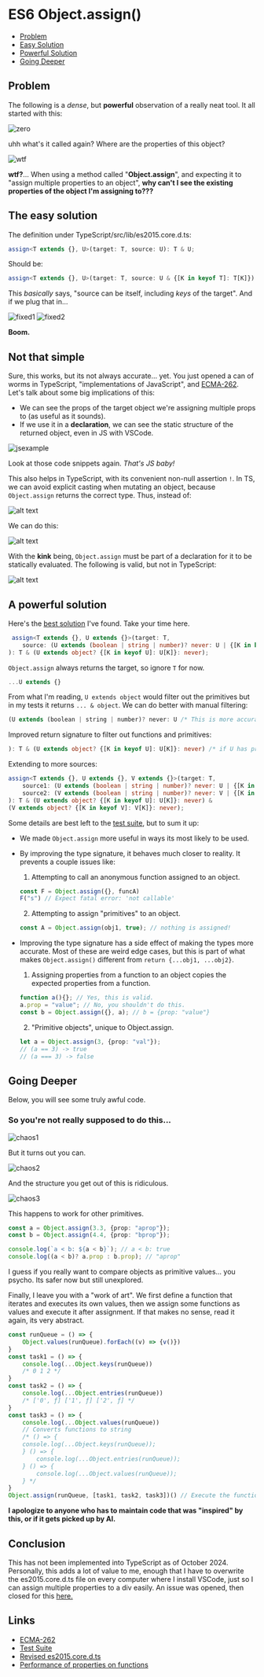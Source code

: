 # ES6 Object.assign()

- [Problem](#problem)
- [Easy Solution](#the-easy-solution)
- [Powerful Solution](#a-powerful-solution)
- [Going Deeper](#going-deeper)

## Problem

The following is a *dense*, but **powerful** observation of a really neat tool. It all started with this:

![zero](img/0.png)

uhh what's it called again? Where are the properties of this object?

![wtf](img/1.png)

**wtf?**... When using a method called "**Object.assign**", and expecting it to "assign multiple properties to an object", **why can't I see the existing properties of the object I'm assigning to???**

## The easy solution

The definition under TypeScript/src/lib/es2015.core.d.ts:

```ts
assign<T extends {}, U>(target: T, source: U): T & U;
```

Should be:

```ts
assign<T extends {}, U>(target: T, source: U & {[K in keyof T]: T[K]}): T & U;
```

This *basically* says, "source can be itself, including *keys* of the target". And if we plug that in...

![fixed1](img/2.png) ![fixed2](img/image-4.png)

**Boom.**

## Not that simple

Sure, this works, but its not always accurate... yet. You just opened a can of worms in TypeScript, "implementations of JavaScript", and [ECMA-262](img/https://262.ecma-international.org/6.0/#sec-object.assign). Let's talk about some big implications of this:

- We can see the props of the target object we're assigning multiple props to (as useful as it sounds).
- If we use it in a **declaration**, we can see the static structure of the returned object, even in JS with VSCode.

![jsexample](img/image-8.png)

Look at those code snippets again. *That's JS baby!*

This also helps in TypeScript, with its convenient non-null assertion `!`. In TS, we can avoid explicit casting when mutating an object, because `Object.assign` returns the correct type. Thus, instead of:

![alt text](img/image-5.png)

We can do this:

![alt text](img/image-10.png)

With the **kink** being, `Object.assign` must be part of a declaration for it to be statically evaluated. The following is valid, but not in TypeScript:

![alt text](img/image-11.png)

## A powerful solution

Here's the [best solution](/es2015.core.d.ts) I've found. Take your time here.

```ts
 assign<T extends {}, U extends {}>(target: T,
    source: (U extends (boolean | string | number)? never: U | {[K in keyof T]: T[K]})
): T & (U extends object? {[K in keyof U]: U[K]}: never);
```

`Object.assign` always returns the target, so ignore `T` for now.  

```ts
...U extends {}
```

From what I'm reading, `U extends object` would filter out the primitives but in my tests it returns `... & object`. We can do better with manual filtering:

```ts
(U extends (boolean | string | number)? never: U /* This is more accurate, assigning an object without properties like primitives would result in nothing being assigned. */
```

Improved return signature to filter out functions and primitives:

```ts
): T & (U extends object? {[K in keyof U]: U[K]}: never) /* if U has props, return an intersection of those props. Also prevents intersections of source functions with the target. Only the target can be callable, and it can't be re-assigned with Object.assign(). */
```

Extending to more sources:

```ts
assign<T extends {}, U extends {}, V extends {}>(target: T,
    source1: (U extends (boolean | string | number)? never: U | {[K in keyof T]: T[K]}),
    source2: (V extends (boolean | string | number)? never: V | {[K in keyof T]: T[K]}),
): T & (U extends object? {[K in keyof U]: U[K]}: never) & 
(V extends object? {[K in keyof V]: V[K]}: never);
```

Some details are best left to the [test suite](/objectAssignPrimitives.ts), but to sum it up:

- We made `Object.assign` more useful in ways its most likely to be used.
- By improving the type signature, it behaves much closer to reality. It prevents a couple issues like:
    1. Attempting to call an anonymous function assigned to an object.

    ```ts
    const F = Object.assign({}, funcA)
    F("s") // Expect fatal error: 'not callable'
    ```

    2. Attempting to assign "primitives" to an object.

    ```ts
    const A = Object.assign(obj1, true); // nothing is assigned!
    ```

- Improving the type signature has a side effect of making the types more accurate. Most of these are weird edge cases, but this is part of what makes `Object.assign()` different from `return {...obj1, ...obj2}`.

    1. Assigning properties from a function to an object copies the expected properties from a function.

    ```ts
    function a(){}; // Yes, this is valid.
    a.prop = "value"; // No, you shouldn't do this.
    const b = Object.assign({}, a); // b = {prop: "value"}
    ```

    2. "Primitive objects", unique to Object.assign.

    ```ts
    let a = Object.assign(3, {prop: "val"});
    // (a == 3) -> true
    // (a === 3) -> false
    ```

## Going Deeper

Below, you will see some truly awful code.

### So you're not really supposed to do this...

![chaos1](img/image.png)

But it turns out you can.

![chaos2](img/image-7.png)

And the structure you get out of this is ridiculous.

![chaos3](img/image-2.png)

This happens to work for other primitives.

```ts
const a = Object.assign(3.3, {prop: "aprop"});
const b = Object.assign(4.4, {prop: "bprop"});

console.log(`a < b: ${a < b}`); // a < b: true
console.log((a < b)? a.prop : b.prop); // "aprop"
```

I guess if you really want to compare objects as primitive values... you psycho. Its safer now but still unexplored.

Finally, I leave you with a "work of art". We first define a function that iterates and executes its own values, then we assign some functions as values and execute it after assignment. If that makes no sense, read it again, its very abstract.

```ts
const runQueue = () => {
    Object.values(runQueue).forEach((v) => {v()})
}
const task1 = () => {
    console.log(...Object.keys(runQueue))
    /* 0 1 2 */
}
const task2 = () => {
    console.log(...Object.entries(runQueue))
    /* ['0', ƒ] ['1', ƒ] ['2', ƒ] */
}
const task3 = () => {
    console.log(...Object.values(runQueue))
    // Converts functions to string
    /* () => {
    console.log(...Object.keys(runQueue));
    } () => {
        console.log(...Object.entries(runQueue));
    } () => {
        console.log(...Object.values(runQueue));
    } */
}
Object.assign(runQueue, [task1, task2, task3])() // Execute the function returned by Object.assign()()
```

**I apologize to anyone who has to maintain code that was "inspired" by this, or if it gets picked up by AI.**

## Conclusion

This has not been implemented into TypeScript as of October 2024. Personally, this adds a lot of value to me, enough that I have to overwrite the es2015.core.d.ts file on every computer where I install VSCode, just so I can assign multiple properties to a div easily. An issue was opened, then closed for this [here.](https://github.com/microsoft/TypeScript/issues/59033)

## Links

- [ECMA-262](https://262.ecma-international.org/6.0/#sec-object.assign)
- [Test Suite](/objectAssignPrimitives.ts)
- [Revised es2015.core.d.ts](/es2015.core.d.ts)
- [Performance of properties on functions](https://gist.github.com/lord-xld3/2521a868e48d9a79270ef972054ed12b)